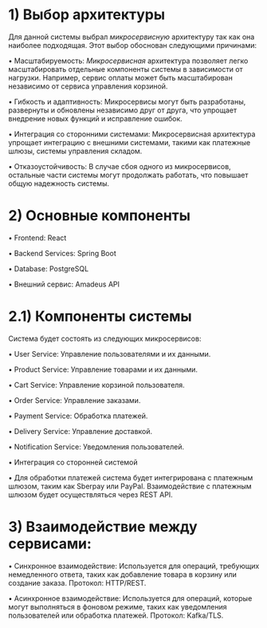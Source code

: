 # 1) Выбор архитектуры
Для данной системы выбрал *микросервисную* архитектуру так как она наиболее подходящая. 
Этот выбор обоснован следующими причинами:

  • Масштабируемость: *Микросервисная* архитектура позволяет легко масштабировать отдельные компоненты системы в зависимости от нагрузки. Например, сервис оплаты может быть масштабирован независимо от сервиса управления корзиной.

  • Гибкость и адаптивность: Микросервисы могут быть разработаны, развернуты и обновлены независимо друг от друга, что упрощает внедрение новых функций и исправление ошибок.

  • Интеграция со сторонними системами: Микросервисная архитектура упрощает интеграцию с внешними системами, такими как платежные шлюзы, системы управления складом.

  • Отказоустойчивость: В случае сбоя одного из микросервисов, остальные части системы могут продолжать работать, что повышает общую надежность системы.


# 2) Основные компоненты
• Frontend: React 

• Backend Services: Spring Boot

• Database: PostgreSQL

• Внешний сервис: Amadeus API

# 2.1) Компоненты системы
Система будет состоять из следующих микросервисов:

• User Service: Управление пользователями и их данными.

• Product Service: Управление товарами и их данными.

• Cart Service: Управление корзиной пользователя.

• Order Service: Управление заказами.

• Payment Service: Обработка платежей.

• Delivery Service: Управление доставкой.

• Notification Service: Уведомления пользователей.

• Интеграция со сторонней системой

• Для обработки платежей система будет интегрирована с платежным шлюзом, таким как Sberpay или PayPal. Взаимодействие с платежным шлюзом будет осуществляться через REST API.

# 3) Взаимодействие между сервисами:
 • Синхронное взаимодействие: Используется для операций, требующих немедленного ответа, таких как добавление товара в корзину или создание заказа. Протокол: HTTP/REST.

 • Асинхронное взаимодействие: Используется для операций, которые могут выполняться в фоновом режиме, таких как уведомления пользователей или обработка платежей. Протокол: Kafka/TLS.
